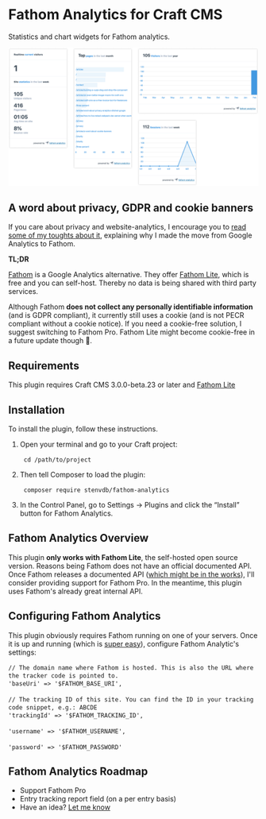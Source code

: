 # Fathom Analytics for Craft CMS

Statistics and chart widgets for Fathom analytics.

![Screenshot](resources/img/screenshot.png)

## A word about privacy, GDPR and cookie banners

If you care about privacy and website-analytics, I encourage you to [read some of my toughts about it](https://stenvdb/articles), explaining why I made the move from Google Analytics to Fathom.

**TL;DR**

[Fathom](https://usefathom.com/) is a Google Analytics alternative. They offer [Fathom Lite](https://github.com/usefathom/fathom), which is free and you can self-host. Thereby no data is being shared with third party services. 

Although Fathom **does not collect any personally identifiable information** (and is GDPR compliant), it currently still uses a cookie (and is not PECR compliant without a cookie notice). If you need a cookie-free solution, I suggest switching to Fathom Pro. Fathom Lite might become cookie-free in a future update though 🤞.

## Requirements

This plugin requires Craft CMS 3.0.0-beta.23 or later and [Fathom Lite](https://github.com/usefathom/fathom)

## Installation

To install the plugin, follow these instructions.

1. Open your terminal and go to your Craft project:

        cd /path/to/project

2. Then tell Composer to load the plugin:

        composer require stenvdb/fathom-analytics

3. In the Control Panel, go to Settings → Plugins and click the “Install” button for Fathom Analytics.

## Fathom Analytics Overview

This plugin **only works with Fathom Lite**, the self-hosted open source version. Reasons being Fathom does not have an official documented API. Once Fathom releases a documented API ([which might be in the works](https://trello.com/c/wu4WMy4U/16-api)), I'll consider providing support for Fathom Pro. In the meantime, this plugin uses Fathom's already great internal API. 

## Configuring Fathom Analytics

This plugin obviously requires Fathom running on one of your servers. Once it is up and running (which is [super easy](https://github.com/usefathom/fathom/blob/master/docs/Installation%20instructions.md)), configure Fathom Analytic's settings:

```
// The domain name where Fathom is hosted. This is also the URL where the tracker code is pointed to.
'baseUri' => '$FATHOM_BASE_URI',

// The tracking ID of this site. You can find the ID in your tracking code snippet, e.g.: ABCDE
'trackingId' => '$FATHOM_TRACKING_ID',

'username' => '$FATHOM_USERNAME',

'password' => '$FATHOM_PASSWORD'
```

## Fathom Analytics Roadmap

* Support Fathom Pro
* Entry tracking report field (on a per entry basis)
* Have an idea? [Let me know](https://stenvdb.be/contact)
